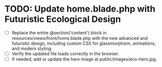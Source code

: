 # TODO: Update home.blade.php with Futuristic Ecological Design

- [ ] Replace the entire @section('content') block in resources/views/front/home.blade.php with the new advanced and futuristic design, including custom CSS for glassmorphism, animations, and modern styling.
- [ ] Verify the updated file loads correctly in the browser.
- [ ] If needed, add or update the hero image at public/images/eco-hero.jpg.

